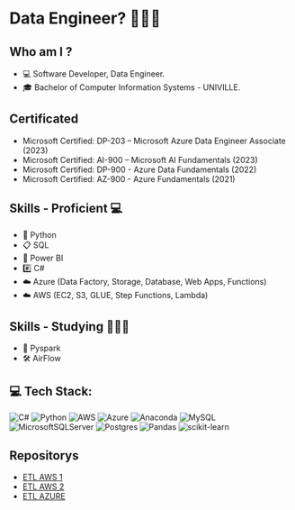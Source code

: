# <p align="left"> Data Engineer? 👨🏻‍💻 </p> 

## Who am I ?
- 💻 Software Developer, Data Engineer. 
- 🎓 Bachelor of Computer Information Systems - UNIVILLE.


## Certificated
- Microsoft Certified: DP-203 – Microsoft Azure Data Engineer Associate (2023)
- Microsoft Certified: AI-900 – Microsoft AI Fundamentals (2023)
- Microsoft Certified: DP-900 - Azure Data Fundamentals (2022)
- Microsoft Certified: AZ-900 - Azure Fundamentals (2021)


## Skills - Proficient 💻
- 🐍 Python  
- 📋 SQL 
- 🧮 Power BI 
- #️⃣ C#
- ☁️ Azure (Data Factory, Storage, Database, Web Apps, Functions)
- ☁️ AWS (EC2, S3, GLUE, Step Functions, Lambda)

## Skills - Studying 👨🏻‍🎓
- 🎇 Pyspark
- 🛠️ AirFlow

## 💻 Tech Stack:
![C#](https://img.shields.io/badge/c%23-%23239120.svg?style=for-the-badge&logo=c-sharp&logoColor=white) ![Python](https://img.shields.io/badge/python-3670A0?style=for-the-badge&logo=python&logoColor=ffdd54) ![AWS](https://img.shields.io/badge/AWS-%23FF9900.svg?style=for-the-badge&logo=amazon-aws&logoColor=white) ![Azure](https://img.shields.io/badge/azure-%230072C6.svg?style=for-the-badge&logo=azure-devops&logoColor=white) ![Anaconda](https://img.shields.io/badge/Anaconda-%2344A833.svg?style=for-the-badge&logo=anaconda&logoColor=white) ![MySQL](https://img.shields.io/badge/mysql-%2300f.svg?style=for-the-badge&logo=mysql&logoColor=white) ![MicrosoftSQLServer](https://img.shields.io/badge/Microsoft%20SQL%20Sever-CC2927?style=for-the-badge&logo=microsoft%20sql%20server&logoColor=white) ![Postgres](https://img.shields.io/badge/postgres-%23316192.svg?style=for-the-badge&logo=postgresql&logoColor=white) ![Pandas](https://img.shields.io/badge/pandas-%23150458.svg?style=for-the-badge&logo=pandas&logoColor=white) ![scikit-learn](https://img.shields.io/badge/scikit--learn-%23F7931E.svg?style=for-the-badge&logo=scikit-learn&logoColor=white)

## Repositorys
- [ETL AWS 1](https://github.com/ChristianoPiccinin/case-etl-aws-1)
- [ETL AWS 2](https://github.com/ChristianoPiccinin/case-etl-aws-2)
- [ETL AZURE](https://github.com/ChristianoPiccinin/case-etl-azure-1)
